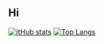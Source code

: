 ## Hi 

[![itHub stats](https://github-readme-stats.vercel.app/api?username=AstrayChao)](https://github.com/anuraghazra/github-readme-stats) [![Top Langs](https://github-readme-stats.vercel.app/api/top-langs/?username=AstrayChao)](https://github.com/anuraghazra/github-readme-stats)
